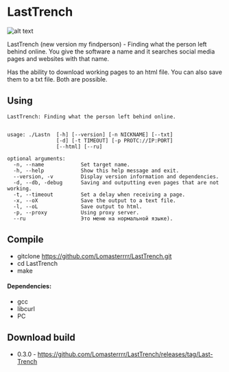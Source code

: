 # LastTrench
![alt text](https://i.imgur.com/N8SaIwS.png)


LastTrench (new version my findperson) - Finding what the person left behind online.
You give the software a name and it searches social media pages and websites with that name.

Has the ability to download working pages to an html file.
You can also save them to a txt file.
Both are possible.

## Using
```
LastTrench: Finding what the person left behind online.


usage: ./Lastn  [-h] [--version] [-n NICKNAME] [--txt]
                [-d] [-t TIMEOUT] [-p PROTC://IP:PORT]
                [--html] [--ru]

optional arguments:
  -n, --name            Set target name.
  -h, --help            Show this help message and exit.
  --version, -v         Display version information and dependencies.
  -d, --db, -debug      Saving and outputting even pages that are not working.
  -t, --timeout         Set a delay when receiving a page.
  -x, --oX              Save the output to a text file.
  -l, --oL              Save output to html.
  -p, --proxy           Using proxy server.
  --ru                  Это меню на нормальной языке).
```

## Compile
- gitclone https://github.com/Lomasterrrr/LastTrench.git
- cd LastTrench
- make

#### Dependencies:
- gcc
- libcurl
- PC

## Download build
- 0.3.0 - https://github.com/Lomasterrrr/LastTrench/releases/tag/Last-Trench
